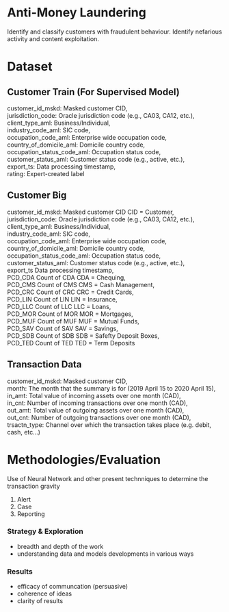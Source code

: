 # Anti-Money Laundering 

Identify and classify customers with fraudulent behaviour. Identify nefarious activity and content exploitation.

# Dataset 

## Customer Train  (For Supervised Model)

customer_id_mskd:	Masked customer CID,   
jurisdiction_code:	Oracle jurisdiction code (e.g., CA03, CA12, etc.),   
client_type_aml:	Business/Individual,    
industry_code_aml:	SIC code,    
occupation_code_aml:	Enterprise wide occupation code,    
country_of_domicile_aml:	Domicile country code,   
occupation_status_code_aml:	Occupation status code,   
customer_status_aml:	Customer status code (e.g., active, etc.),   
export_ts:	Data processing timestamp,    
rating:	Expert-created label    

## Customer Big 

customer_id_mskd:	Masked customer CID	CID = Customer,   
jurisdiction_code:	Oracle jurisdiction code (e.g., CA03, CA12, etc.),    
client_type_aml:	Business/Individual,   
industry_code_aml:	SIC code,    
occupation_code_aml:	Enterprise wide occupation code,   
country_of_domicile_aml:	Domicile country code,  
occupation_status_code_aml:	Occupation status code,	  
customer_status_aml:	Customer status code (e.g., active, etc.),    
export_ts	Data processing timestamp,   
PCD_CDA	Count of CDA	CDA = Chequing,  
PCD_CMS	Count of CMS	CMS = Cash Management,   
PCD_CRC	Count of CRC	CRC = Credit Cards,   
PCD_LIN	Count of LIN	LIN = Insurance,   
PCD_LLC	Count of LLC	LLC = Loans,   
PCD_MOR	Count of MOR	MOR = Mortgages,    
PCD_MUF	Count of MUF	MUF = Mutual Funds,   
PCD_SAV	Count of SAV	SAV = Savings,    
PCD_SDB	Count of SDB	SDB = Safefty Deposit Boxes,   
PCD_TED	Count of TED	TED = Term Deposits   


## Transaction Data 

customer_id_mskd:	Masked customer CID,   
month:	The month that the summary is for (2019 April 15 to 2020 April 15),   
in_amt:	Total value of incoming assets over one month (CAD),   
in_cnt:	Number of incoming transactions over one month (CAD),   
out_amt:	Total value of outgoing assets over one month (CAD),   
out_cnt:	Number of outgoing transactions over one month (CAD),   
trsactn_type:	Channel over which the transaction takes place (e.g. debit, cash, etc...)

# Methodologies/Evaluation

Use of Neural Network and other present technniques to determine the transaction gravity 
1. Alert
2. Case
3. Reporting

### Strategy & Exploration
* breadth and depth of the work 
* understanding data and models developments in various ways

### Results
* efficacy of communcation (persuasive) 
* coherence of ideas 
* clarity of results


